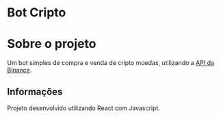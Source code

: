 # Bot Cripto

# Sobre o projeto

Um bot simples de compra e venda de cripto moedas, utilizando a <a href="https://testnet.binance.vision/">API da Binance</a>.

## Informações

Projeto desenvolvido utilizando React com Javascript.
